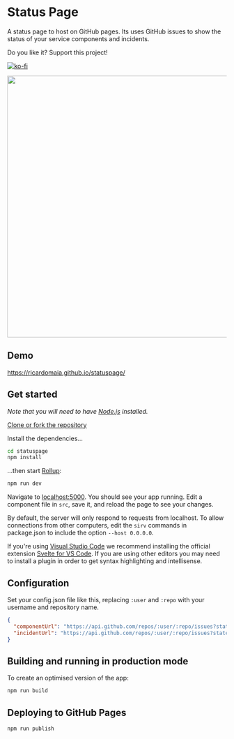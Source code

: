 # Status Page

A status page to host on GitHub pages. Its uses GitHub issues to show the status of your service components and incidents.

Do you like it? Support this project!

[![ko-fi](https://www.ko-fi.com/img/githubbutton_sm.svg)](https://ko-fi.com/B0B12LOPH)

<img src="https://github.com/ricardomaia/statuspage/blob/main/screenshot.png" width="600"/>

## Demo
https://ricardomaia.github.io/statuspage/

## Get started

_Note that you will need to have [Node.js](https://nodejs.org) installed._

[Clone or fork the repository](https://github.com/ricardomaia/statuspage/fork)

Install the dependencies...

```bash
cd statuspage
npm install
```

...then start [Rollup](https://rollupjs.org):

```bash
npm run dev
```

Navigate to [localhost:5000](http://localhost:5000). You should see your app running. Edit a component file in `src`, save it, and reload the page to see your changes.

By default, the server will only respond to requests from localhost. To allow connections from other computers, edit the `sirv` commands in package.json to include the option `--host 0.0.0.0`.

If you're using [Visual Studio Code](https://code.visualstudio.com/) we recommend installing the official extension [Svelte for VS Code](https://marketplace.visualstudio.com/items?itemName=svelte.svelte-vscode). If you are using other editors you may need to install a plugin in order to get syntax highlighting and intellisense.

## Configuration

Set your config.json file like this, replacing `:user` and `:repo` with your username and repository name.

```json
{
  "componentUrl": "https://api.github.com/repos/:user/:repo/issues?state=all&labels=component",
  "incidentUrl": "https://api.github.com/repos/:user/:repo/issues?state=all&labels=incident"
}

```


## Building and running in production mode

To create an optimised version of the app:

```bash
npm run build
```

## Deploying to GitHub Pages

```bash
npm run publish
```
